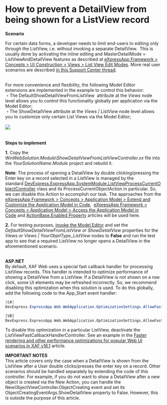 # How to prevent a DetailView from being shown for a ListView record


<p><strong>Scenario</strong></p>
<p>For certain data forms, a developer needs to limit end-users to editing only through the ListView, i.e. without invoking a separate DetailView.  This is usually done by activating the inline editing and MasterDetailMode = ListViewAndDetailView features as described at <a href="https://documentation.devexpress.com/#eXpressAppFramework/CustomDocument113249">eXpressApp Framework > Concepts > UI Construction > Views > List View Edit Modes</a>. More real user scenarios are described <a href="https://www.devexpress.com/Support/Center/p/S34026">in this Support Center thread</a>.</p>
<p><br />For more convenience and flexibility, the following Model Editor extensions are implemented in the example to control this behavior:<br /> <strong>-</strong> The DefaultShowDetailViewFromListView  attribute at the <em>Views</em> node level allows you to control this functionality globally per application via the Model Editor;<br /> <strong>-</strong> The ShowDetailView attribute at the <em>Views | List</em><em>View</em> node level allows you to customize only certain List Views via the Model Editor;<br /><br /><img src="https://raw.githubusercontent.com/DevExpress-Examples/how-to-prevent-a-detailview-from-being-shown-for-a-listview-record-e622/17.2.7+/media/f4c032a0-35fa-11e5-80bf-00155d62480c.png"><br /><br /><br /><strong>Steps to </strong><strong>implement<br /></strong></p>
<p><strong>1.</strong> Copy the <em>WinWebSolution.Module\ShowDetailViewFromListViewController.xx</em> file into the <em>YourSolutionName.Module</em> project and rebuild it.</p>
<p><strong>Note</strong>: The process of opening a DetailView by double clicking/pressing the Enter key on a record selected in a ListView is managed by the standard <u><a href="http://www.devexpress.com/Help/?document=ExpressApp/clsDevExpressExpressAppSystemModuleListViewProcessCurrentObjectControllertopic.htm">DevExpress.ExpressApp.SystemModule.ListViewProcessCurrentObjectController</a></u> class and its ProcessCurrentObjectAction in particular. So, we can disable this Action to accomplish our task. The approaches from the <a href="https://documentation.devexpress.com/#eXpressAppFramework/CustomDocument113169">eXpressApp Framework > Concepts > Application Model > Extend and Customize the Application Model in Code</a>,  <a href="https://documentation.devexpress.com/#eXpressAppFramework/CustomDocument112810">eXpressApp Framework > Concepts > Application Model > Access the Application Model in Code</a> and <a href="https://documentation.devexpress.com/#eXpressAppFramework/DevExpressExpressAppActionsActionBase_Enabledtopic">ActionBase.Enabled Property</a> articles will be used here.</p>
<p><strong>2.</strong> For testing purposes, <a href="https://documentation.devexpress.com/eXpressAppFramework/CustomDocument113326.aspx">invoke the Model Editor</a> and set the <em>DefaultShowDetailViewFromListView or ShowDetailView</em> properties for the<em> Views or Views | YourObjetType_ListView</em> nodes to <strong>False</strong> and run the test app to see that a required ListView no longer opens a DetailView in the aforementioned scenario.<br /><br />


**ASP.NET**<br />
By default, XAF Web uses a special fast callback handler for processing ListView records. This handler is intended to optimize performance of showing a DetailView from a ListView. If a DetailView is not shown on a row click, some UI elements may be refreshed incorrectly. So, we recommend disabling this optimization when this solution is used. To do this globally, add the following code to the App_Start event handler:
  <br/>
  
```csharp
[C#]
DevExpress.ExpressApp.Web.WebApplication.OptimizationSettings.AllowFastProcessListViewRecordActions = false;
```

```vb
[VB]
DevExpress.ExpressApp.Web.WebApplication.OptimizationSettings.AllowFastProcessListViewRecordActions = False
```

To disable this optimization in a particular ListView, deactivate the ListViewFastCallbackHandlerController. See an example in the <a href="https://www.devexpress.com/Support/Center/Question/Details/T386142">Faster rendering and other performance optimizations for popular Web UI scenarios in XAF v16.1</a> article.

<strong>IMPORTANT NOTES</strong><br />This article covers only the case when a DetailView is shown from the ListView after a User double clicks/presses the enter key on a record. Other scenarios should be handled separately by extending the code of this controller. For example, if you do not want to show a DetailView after a new object is created via the New Action, you can handle the NewObjectViewController.ObjectCreating event and set its ObjectCreatingEventArgs.ShowDetailView property to False. However, this is outside the purpose of this article.</p>

<br/>



